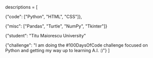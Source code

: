 descriptions = [
  
  {"code": ["Python", "HTML", "CSS"]},

  {"misc": ["Pandas", "Turtle", "NumPy", "Tkinter"]}
  
  {"student": "Titu Maiorescu University"
  
  {"challenge": "I am doing the #100DaysOfCode challenge focused on Python and getting my way up to learning A.I. :)"}
]
<!---
camys1/camys1 is a ✨ special ✨ repository because its `README.md` (this file) appears on your GitHub profile.
You can click the Preview link to take a look at your changes.
--->
